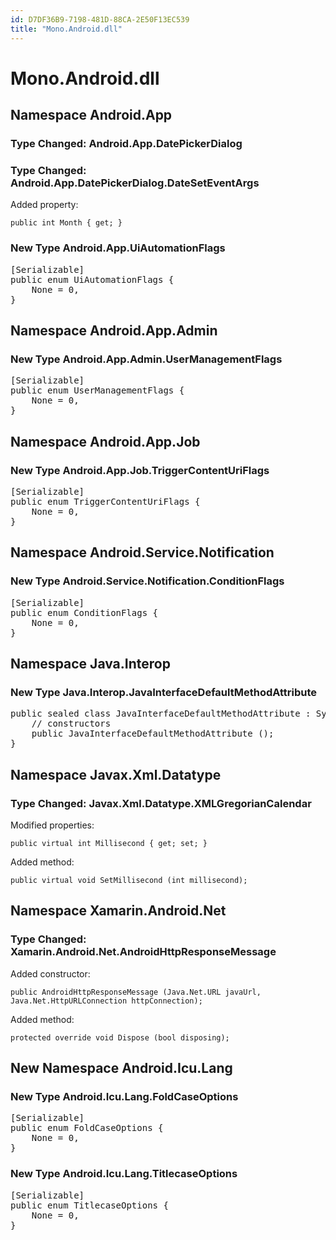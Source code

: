 ```yaml
---
id: D7DF36B9-7198-481D-88CA-2E50F13EC539
title: "Mono.Android.dll"
---
```


# Mono.Android.dll

## Namespace Android.App

### Type Changed: Android.App.DatePickerDialog

### Type Changed: Android.App.DatePickerDialog.DateSetEventArgs

Added property:

```
public int Month { get; }
```







### New Type Android.App.UiAutomationFlags

<pre class='added' data-is-non-breaking="">
[Serializable]
public enum UiAutomationFlags {
	<span class='added added-field ' data-is-non-breaking="">None = 0,</span>
}
</pre>





## Namespace Android.App.Admin

### New Type Android.App.Admin.UserManagementFlags

<pre class='added' data-is-non-breaking="">
[Serializable]
public enum UserManagementFlags {
	<span class='added added-field ' data-is-non-breaking="">None = 0,</span>
}
</pre>





## Namespace Android.App.Job

### New Type Android.App.Job.TriggerContentUriFlags

<pre class='added' data-is-non-breaking="">
[Serializable]
public enum TriggerContentUriFlags {
	<span class='added added-field ' data-is-non-breaking="">None = 0,</span>
}
</pre>





## Namespace Android.Service.Notification

### New Type Android.Service.Notification.ConditionFlags

<pre class='added' data-is-non-breaking="">
[Serializable]
public enum ConditionFlags {
	<span class='added added-field ' data-is-non-breaking="">None = 0,</span>
}
</pre>





## Namespace Java.Interop

### New Type Java.Interop.JavaInterfaceDefaultMethodAttribute

<pre class='added' data-is-non-breaking="">
public sealed class JavaInterfaceDefaultMethodAttribute : System.Attribute {
	// constructors
	<span class='added added-constructor ' data-is-non-breaking="">public JavaInterfaceDefaultMethodAttribute ();</span>
}
</pre>





## Namespace Javax.Xml.Datatype

### Type Changed: Javax.Xml.Datatype.XMLGregorianCalendar

Modified properties:

```
public virtual int Millisecond { get; set; }
```

Added method:

```
public virtual void SetMillisecond (int millisecond);
```







## Namespace Xamarin.Android.Net

### Type Changed: Xamarin.Android.Net.AndroidHttpResponseMessage

Added constructor:

```
public AndroidHttpResponseMessage (Java.Net.URL javaUrl, Java.Net.HttpURLConnection httpConnection);
```



Added method:

```
protected override void Dispose (bool disposing);
```







## New Namespace Android.Icu.Lang

### New Type Android.Icu.Lang.FoldCaseOptions

<pre class='added' data-is-non-breaking="">
[Serializable]
public enum FoldCaseOptions {
	<span class='added added-field ' data-is-non-breaking="">None = 0,</span>
}
</pre>



### New Type Android.Icu.Lang.TitlecaseOptions

<pre class='added' data-is-non-breaking="">
[Serializable]
public enum TitlecaseOptions {
	<span class='added added-field ' data-is-non-breaking="">None = 0,</span>
}
</pre>
